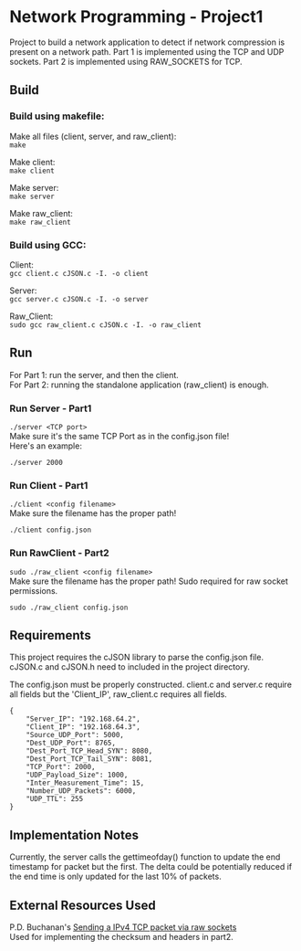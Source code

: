 # Network Programming - Project1

Project to build a network application to detect if network compression is present on a network path. Part 1 is implemented using the TCP and UDP sockets. Part 2 is implemented using RAW_SOCKETS for TCP.

## Build
### Build using makefile:
Make all files (client, server, and raw_client):<br>
`make`

Make client:<br>
`make client`

Make server:<br>
`make server`

Make raw_client:<br>
`make raw_client`

### Build using GCC:
Client:<br>
`gcc client.c cJSON.c -I. -o client`

Server:<br>
`gcc server.c cJSON.c -I. -o server`

Raw_Client:<br>
`sudo gcc raw_client.c cJSON.c -I. -o raw_client`


## Run
For Part 1: run the server, and then the client.<br>
For Part 2: running the standalone application (raw_client) is enough.
### Run Server - Part1
`./server <TCP port>`<br>
Make sure it's the same TCP Port as in the config.json file!<br>
Here's an example:
```
./server 2000
```

### Run Client - Part1
`./client <config filename>`<br>
Make sure the filename has the proper path!
```
./client config.json
```

### Run RawClient - Part2
`sudo ./raw_client <config filename>` <br>
Make sure the filename has the proper path! Sudo required for raw socket permissions.
```
sudo ./raw_client config.json
```

## Requirements
This project requires the cJSON library to parse the config.json file.
cJSON.c and cJSON.h need to included in the project directory.

The config.json must be properly constructed. client.c and server.c require all fields but the 'Client_IP', raw_client.c requires all fields.
```
{
    "Server_IP": "192.168.64.2",
    "Client_IP": "192.168.64.3",
    "Source_UDP_Port": 5000,
    "Dest_UDP_Port": 8765,
    "Dest_Port_TCP_Head_SYN": 8080,
    "Dest_Port_TCP_Tail_SYN": 8081,
    "TCP_Port": 2000,
    "UDP_Payload_Size": 1000,
    "Inter_Measurement_Time": 15,
    "Number_UDP_Packets": 6000,
    "UDP_TTL": 255
}
```

## Implementation Notes
Currently, the server calls the gettimeofday() function to update the end timestamp for packet but the first. The delta could be potentially reduced if the end time is only updated for the last 10% of packets.

## External Resources Used
P.D. Buchanan's [Sending a IPv4 TCP packet via raw sockets](https://www.pdbuchan.com/rawsock/tcp4.c)<br>
Used for implementing the checksum and headers in part2.

